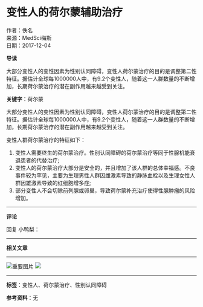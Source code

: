 # 变性人的荷尔蒙辅助治疗

作者：佚名  
来源：MedSci梅斯  
日期：2017-12-04  

**导读**

大部分变性人的变性因素为性别认同障碍，变性人荷尔蒙治疗的目的是调整第二性特征。据估计全球每1000000人中，有9.2个变性人，随着这一人群数量的不断增加，长期荷尔蒙治疗的潜在副作用越来越受到关注。

**关键字**：荷尔蒙

大部分变性人的变性因素为性别认同障碍，变性人荷尔蒙治疗的目的是调整第二性特征。据估计全球每1000000人中，有9.2个变性人，随着这一人群数量的不断增加，长期荷尔蒙治疗的潜在副作用越来越受到关注。

变性人群荷尔蒙治疗的特征如下：

1. 变性人需要终生的荷尔蒙治疗。性别认同障碍的荷尔蒙治疗等同于性腺机能衰退患者的代替治疗;
2. 变性人的荷尔蒙治疗大部分是安全的，并且增加了该人群的总体幸福感。不良事件较为罕见，主要为生理男性人群因雌激素导致的静脉血栓以及生理女性人群因雄激素导致的红细胞增多症;
3. 部分变性人不会切除前列腺或卵巢，导致荷尔蒙补充治疗使得性腺肿瘤的风险增加。

---

**评论**

回复 小鸭梨：

---

**相关文章**

---

![重要图片](https://www.cmt.com.cn/statics/sublist/images/tou.jpg)
![](https://www.cmt.com.cn/statics/sublist/images/iask_tip.png)

---

**标签**：变性人、荷尔蒙治疗、性别认同障碍

**参考资料**：无